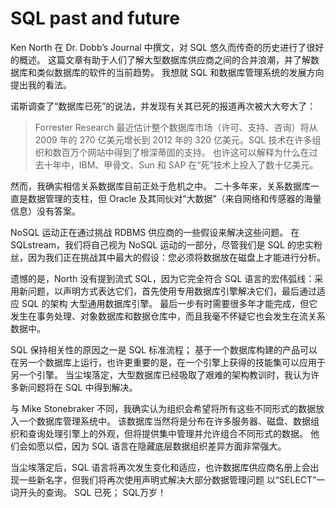 # SQL past and future

Ken North 在 Dr. Dobb’s Journal 中撰文，对 SQL 悠久而传奇的历史进行了很好的概述。 这篇文章有助于人们了解大型数据库供应商之间的合并浪潮，并了解数据库和类似数据库的软件的当前趋势。 我想就 SQL 和数据库管理系统的发展方向提出我的看法。

诺斯调查了“数据库已死”的说法，并发现有关其已死的报道再次被大大夸大了：

> Forrester Research 最近估计整个数据库市场（许可、支持、咨询）将从 2009 年的 270 亿美元增长到 2012 年的 320 亿美元。SQL 技术在许多组织和数百万个网站中得到了根深蒂固的支持。 也许这可以解释为什么在过去十年中，IBM、甲骨文、Sun 和 SAP 在“死”技术上投入了数十亿美元。

然而，我确实相信关系数据库目前正处于危机之中。 二十多年来，关系数据库一直是数据管理的支柱，但 Oracle 及其同伙对“大数据”（来自网络和传感器的海量信息）没有答案。

NoSQL 运动正在通过挑战 RDBMS 供应商的一些假设来解决这些问题。 在 SQLstream，我们将自己视为 NoSQL 运动的一部分，尽管我们是 SQL 的忠实粉丝，因为我们正在挑战其中最大的假设：您必须将数据放在磁盘上才能进行分析。

遗憾的是，North 没有提到流式 SQL，因为它完全符合 SQL 语言的宏伟弧线：采用新问题，以声明方式表达它们，首先使用专用数据库引擎解决它们，最后通过适应 SQL 的架构 大型通用数据库引擎。 最后一步有时需要很多年才能完成，但它发生在事务处理、对象数据库和数据仓库中，而且我毫不怀疑它也会发生在流关系数据中。

SQL 保持相关性的原因之一是 SQL 标准流程； 基于一个数据库构建的产品可以在另一个数据库上运行，也许更重要的是，在一个引擎上获得的技能集可以应用于另一个引擎。 当尘埃落定，大型数据库已经吸取了艰难的架构教训时，我认为许多新问题将在 SQL 中得到解决。

与 Mike Stonebraker 不同，我确实认为组织会希望将所有这些不同形式的数据放入一个数据库管理系统中。 该数据库当然将是分布在许多服务器、磁盘、数据组织和查询处理引擎上的外观，但将提供集中管理并允许组合不同形式的数据。 他们会如愿以偿，因为 SQL 语言在隐藏底层数据组织差异方面非常强大。

当尘埃落定后，SQL 语言将再次发生变化和适应，也许数据库供应商名册上会出现一些新名字，但我们将再次使用声明式解决大部分数据管理问题 以“SELECT”一词开头的查询。 SQL 已死； SQL万岁！